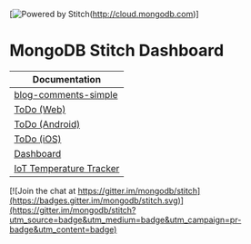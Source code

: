 [![Powered by Stitch](http://badge.learnstitch.com/?appid=new-pizza-dash-ecvxo)(http://cloud.mongodb.com)]
# MongoDB Stitch Dashboard

| Documentation                                                                                  |
| ---------------------------------------------------------------------------------------------- |
| [blog-comments-simple](https://docs.mongodb.com/stitch/getting-started/first-stitch-app/)      |
| [ToDo (Web)](https://docs.mongodb.com/stitch/getting-started/todo-web/)                        |
| [ToDo (Android)](https://docs.mongodb.com/stitch/getting-started/todo-android/)                |
| [ToDo (iOS)](https://docs.mongodb.com/stitch/getting-started/todo-ios/)                        |
| [Dashboard](https://docs.mongodb.com/stitch/getting-started/dashboard/)                        |
| [IoT Temperature Tracker](https://docs.mongodb.com/stitch/getting-started/temperature-tracker/)|

[![Join the chat at https://gitter.im/mongodb/stitch](https://badges.gitter.im/mongodb/stitch.svg)](https://gitter.im/mongodb/stitch?utm_source=badge&utm_medium=badge&utm_campaign=pr-badge&utm_content=badge)
